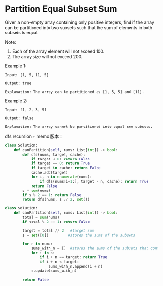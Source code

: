 # Partition Equal Subset Sum

Given a non-empty array containing only positive integers, find if the array can be partitioned into two subsets such that the sum of elements in both subsets is equal.

Note:

1. Each of the array element will not exceed 100.
2. The array size will not exceed 200.


Example 1:
```
Input: [1, 5, 11, 5]

Output: true

Explanation: The array can be partitioned as [1, 5, 5] and [11].
```

Example 2:
```
Input: [1, 2, 3, 5]

Output: false

Explanation: The array cannot be partitioned into equal sum subsets.
```

dfs recursion + memo 版本：
```Python
class Solution:
    def canPartition(self, nums: List[int]) -> bool:
        def dfs(nums, target, cache):
            if target < 0: return False
            if target == 0: return True
            if target in cache: return False
            cache.add(target)
            for i, n in enumerate(nums):
                if dfs(nums[i+1:], target - n, cache): return True
            return False
        s = sum(nums)
        if s % 2 == 1: return False
        return dfs(nums, s // 2, set())

```


```Python
class Solution:
    def canPartition(self, nums: List[int]) -> bool:
        total = sum(nums)
        if total % 2 == 1: return False

        target = total // 2   #target sum
        s = set([0])         #stores the sums of the subsets

        for n in nums:
            sums_with_n = []  #stores the sums of the subsets that contain n
            for i in s:
                if i + n == target: return True
                if i + n < target:
                    sums_with_n.append(i + n)
            s.update(sums_with_n)

        return False

```
